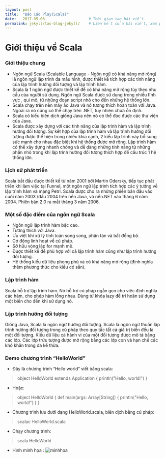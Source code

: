 ```yaml
---
layout: post
title:  "Báo Cáo Play(Scala)"
date:   2017-05-06                    # Thời gian tạo bài viết
permalink: jekyll/tao-blog-jekyll/    # Liên kết của bài viết, xem phần đầu của bài viết
---
```

# Giới thiệu về Scala
 ### Giới thiệu chung
-	Ngôn ngữ Scala (Scalable Language - Ngôn ngữ có khả năng mở rộng) là ngôn ngữ lập trình đa mẫu hình, được thiết kế tích hợp các tính năng của lập trình hướng đối tượng và lập trình hàm.
-	Scala là 1 ngôn ngữ được thiết kế để có khả năng mở rộng tùy theo nhu cầu của người sử dụng. Ngôn ngữ Scala được sử dụng trong nhiều lĩnh vực , qui mô, từ những đoạn script nhỏ cho đến những hệ thống lớn.
-	Scala chạy trên nền máy ảo Java và nó tương thích hoàn toàn với Java. Ngoài ra nó cũng có thể chạy trên .NET, tuy nhiên chưa ổn định.
-	Scala có kiểu biên dịch giống Java nên nó có thể đọc được các thư viện của Java.
-	Scala được xây dựng với các tính năng của lập trình hàm và lập trình hướng đối tượng. Sự kết hợp của lập trình hàm và lập trình hướng đối tượng được thể hiện trong nhiều khia cạnh, 2 kiểu lâp trình này bổ sung sức mạnh cho nhau đặc biệt khi hệ thống được mở rộng. Lập trình hàm có thể xây dựng nhanh chóng và dễ dàng những tính năng từ những phần nhỏ trong khi lập trình hướng đối tượng thích hợp để cấu trúc 1 hệ thống lớn.
### Lịch sử phát triển
Scala bắt đầu được thiết kế từ năm 2001 bởi Martin Odersky, tiếp tục phát triển khi làm việc tại Funnel, một ngôn ngữ lập trình tích hợp các ý tưởng về lập trình hàm và mạng Petri. Scala được cho ra những phiên bản đầu vào cuối năm 2003 /đầu 2004 trên nền Java, và nền.NET vào tháng 6 năm 2004. Phiên bản 2.0 ra mắt tháng 3 năm 2006. 
### Một số đặc điểm của ngôn ngữ Scala
- Ngôn ngữ lập trình hàm bậc cao.
- Tương thích với Java.
- Ưu việt khi xử lý tính toán song song, phân tán và bất đồng bộ.
- Cơ động linh hoạt về cú pháp.
- Sở hữu vòng lặp for mạnh mẽ.
- Được thiết kế để phù hợp với cả lập trình hàm cũng như lập trình hướng đối tượng.
- Hệ thống kiểu dữ liệu phong phú và có khả năng mở rộng (định nghĩa thêm phương thức cho kiểu có sẵn).
### Lập trình hàm
Scala hỗ trợ lập trình hàm. Nó hỗ trợ cú pháp ngắn gọn cho việc định nghĩa các hàm, cho phép hàm lồng nhau. Dùng từ khóa lazy để trì hoãn sử dụng một biến cho đến khi sử dụng nó.
### Lập trình hướng đối tượng
Giống Java, Scala là ngôn ngữ hướng đối tượng. Scala là ngôn ngữ thuần lập trình hướng đối tượng trong cú pháp theo quy tắc tất cả giá trị biến đều là một đối tượng. Kiểu dữ liệu cà hành vi của một đối tượng được mô tả bằng các lớp. Các lớp trừu tượng được mở rộng bằng các lớp con và hạn chế các khó khăn trong đa kế thừa.
### Demo chương trình “HelloWorld”
-	Đây là chương trình “Hello world” viết bằng scala:
> object HelloWorld extends Application {
> println("Hello, world!")
> }

-	Hoặc:
> object HelloWorld {
> def main(args: Array[String]) {
> println("Hello, world!")
> }
> }

-	Chương trình lưu dưới dạng HelloWorld.scala, biên dịch bằng cú pháp:
> scalac HelloWorld.scala

-	Chạy chương trình:
> scala HelloWorld
- Hình minh họa :
 ![minhhoa](https://github.com/laitrongsang95/laitrongsang95.github.io/blob/master/images/demo5.JPG)
